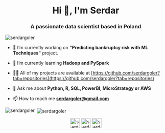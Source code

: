 <h1 align="center">Hi 👋, I'm Serdar</h1>
<h3 align="center">A passionate data scientist based in Poland</h3>

<p align="left"> <img src="https://komarev.com/ghpvc/?username=serdargoler" alt="serdargoler" /> </p>

- 🔭 I’m currently working on **"Predicting bankruptcy risk with ML Techniques"** project.

- 🌱 I’m currently learning **Hadoop and PySpark**

- 👨‍💻 All of my projects are available at [https://github.com/serdargoler?tab=repositories](https://github.com/serdargoler?tab=repositories)

- 💬 Ask me about **Python, R, SQL, PowerBI, MicroStrategy or AWS**

- 📫 How to reach me **serdargoler@gmail.com**

<p><img align="left" src="https://github-readme-stats.vercel.app/api/top-langs/?username=serdargoler&layout=compact&hide=html" alt="serdargoler" /></p>

<p>&nbsp;<img align="center" src="https://github-readme-stats.vercel.app/api?username=serdargoler&show_icons=true" alt="serdargoler" /></p>

<p align="center">
<a href="https://twitter.com/serdargoler" target="blank"><img align="center" src="https://cdn.jsdelivr.net/npm/simple-icons@3.0.1/icons/twitter.svg" alt="serdargoler" height="30" width="30" /></a>
<a href="https://linkedin.com/in/serdargoler" target="blank"><img align="center" src="https://cdn.jsdelivr.net/npm/simple-icons@3.0.1/icons/linkedin.svg" alt="serdargoler" height="30" width="30" /></a>
<a href="https://kaggle.com/serdargoler" target="blank"><img align="center" src="https://cdn.jsdelivr.net/npm/simple-icons@3.0.1/icons/kaggle.svg" alt="serdargoler" height="30" width="30" /></a>
</p>
